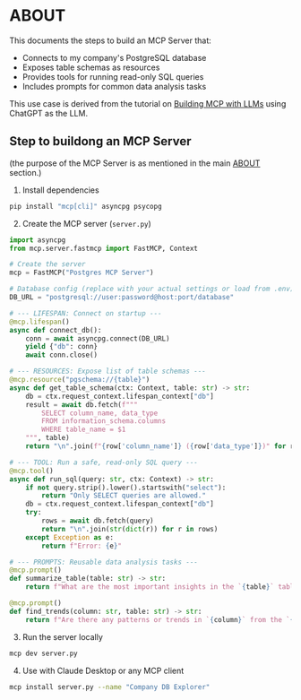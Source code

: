 # ABOUT

This documents the steps to build an MCP Server that:
- Connects to my company's PostgreSQL database
- Exposes table schemas as resources
- Provides tools for running read-only SQL queries
- Includes prompts for common data analysis tasks

This use case is derived from the tutorial on [Building MCP with LLMs](https://modelcontextprotocol.io/tutorials/building-mcp-with-llms) using ChatGPT as the LLM.

## Step to buildong an MCP Server

(the purpose of the MCP Server is as mentioned in the main [ABOUT](#about) section.)

1. Install dependencies
```bash
pip install "mcp[cli]" asyncpg psycopg
```

2. Create the MCP server (`server.py`)
```python
import asyncpg
from mcp.server.fastmcp import FastMCP, Context

# Create the server
mcp = FastMCP("Postgres MCP Server")

# Database config (replace with your actual settings or load from .env)
DB_URL = "postgresql://user:password@host:port/database"

# --- LIFESPAN: Connect on startup ---
@mcp.lifespan()
async def connect_db():
    conn = await asyncpg.connect(DB_URL)
    yield {"db": conn}
    await conn.close()

# --- RESOURCES: Expose list of table schemas ---
@mcp.resource("pgschema://{table}")
async def get_table_schema(ctx: Context, table: str) -> str:
    db = ctx.request_context.lifespan_context["db"]
    result = await db.fetch(f"""
        SELECT column_name, data_type
        FROM information_schema.columns
        WHERE table_name = $1
    """, table)
    return "\n".join(f"{row['column_name']} ({row['data_type']})" for row in result)

# --- TOOL: Run a safe, read-only SQL query ---
@mcp.tool()
async def run_sql(query: str, ctx: Context) -> str:
    if not query.strip().lower().startswith("select"):
        return "Only SELECT queries are allowed."
    db = ctx.request_context.lifespan_context["db"]
    try:
        rows = await db.fetch(query)
        return "\n".join(str(dict(r)) for r in rows)
    except Exception as e:
        return f"Error: {e}"

# --- PROMPTS: Reusable data analysis tasks ---
@mcp.prompt()
def summarize_table(table: str) -> str:
    return f"What are the most important insights in the `{table}` table?"

@mcp.prompt()
def find_trends(column: str, table: str) -> str:
    return f"Are there any patterns or trends in `{column}` from the `{table}` table?"
```

3. Run the server locally
```bash
mcp dev server.py
```

4. Use with Claude Desktop or any MCP client
```bash
mcp install server.py --name "Company DB Explorer"
```
